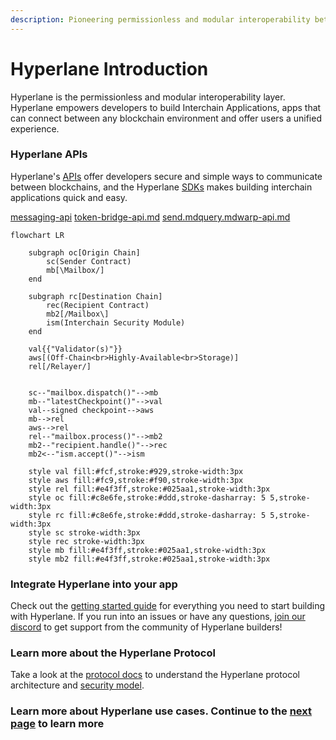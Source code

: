 ```yaml
---
description: Pioneering permissionless and modular interoperability between blockchains
---
```


# Hyperlane Introduction

Hyperlane is the permissionless and modular interoperability layer. Hyperlane empowers developers to build Interchain Applications, apps that can connect between any blockchain environment and offer users a unified experience.&#x20;

### **Hyperlane APIs**

Hyperlane's [APIs](./#hyperlane-apis) offer developers secure and simple ways to communicate between blockchains, and the Hyperlane [SDKs](broken-reference) makes building interchain applications quick and easy.&#x20;

[messaging-api](apis/messaging-api/ "mention") [token-bridge-api.md](apis/token-bridge-api.md "mention") [send.md](apis/send.md "mention")[query.md](apis/query.md "mention")[warp-api.md](apis/warp-api.md "mention")



```mermaid
flowchart LR
    
    subgraph oc[Origin Chain]
        sc(Sender Contract) 
        mb[\Mailbox/]
    end
    
    subgraph rc[Destination Chain]
        rec(Recipient Contract)
        mb2[/Mailbox\]
        ism(Interchain Security Module)
    end

    val{{"Validator(s)"}}
    aws[(Off-Chain<br>Highly-Available<br>Storage)]
    rel[/Relayer/]

    
    sc--"mailbox.dispatch()"-->mb
    mb--"latestCheckpoint()"-->val
    val--signed checkpoint-->aws
    mb-->rel
    aws-->rel
    rel--"mailbox.process()"-->mb2
    mb2--"recipient.handle()"-->rec
    mb2<--"ism.accept()"-->ism
    
    style val fill:#fcf,stroke:#929,stroke-width:3px
    style aws fill:#fc9,stroke:#f90,stroke-width:3px
    style rel fill:#e4f3ff,stroke:#025aa1,stroke-width:3px 
    style oc fill:#c8e6fe,stroke:#ddd,stroke-dasharray: 5 5,stroke-width:3px
    style rc fill:#c8e6fe,stroke:#ddd,stroke-dasharray: 5 5,stroke-width:3px
    style sc stroke-width:3px
    style rec stroke-width:3px
    style mb fill:#e4f3ff,stroke:#025aa1,stroke-width:3px
    style mb2 fill:#e4f3ff,stroke:#025aa1,stroke-width:3px
```

### Integrate Hyperlane into your app

Check out the [getting started guide](introduction/getting-started.md) for everything you need to start building with Hyperlane. If you run into an issues or have any questions, [join our discord](https://discord.gg/hyperlane) to get support from the community of Hyperlane builders!

### Learn more about the Hyperlane Protocol

Take a look at the [protocol docs](protocol/overview.md) to understand the Hyperlane protocol architecture and [security model](protocol/sovereign-consensus.md).

### Learn more about Hyperlane use cases. Continue to the [next page](introduction/why-hyperlane/) to learn more&#x20;
